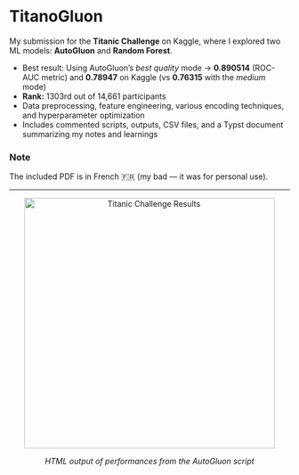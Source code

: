 # TitanoGluon

My submission for the **Titanic Challenge** on Kaggle, where I explored two ML models: **AutoGluon** and **Random Forest**.

- Best result: Using AutoGluon’s *best quality* mode → **0.890514** (ROC-AUC metric) and **0.78947** on Kaggle (vs **0.76315** with the *medium* mode)  
- **Rank:** 1303rd out of 14,661 participants  
- Data preprocessing, feature engineering, various encoding techniques, and hyperparameter optimization  
- Includes commented scripts, outputs, CSV files, and a Typst document summarizing my notes and learnings  

### Note  
The included PDF is in French 🇫🇷 (my bad — it was for personal use).  

---

<p align="center">
  <img src="https://github.com/user-attachments/assets/1f268aff-2742-4c6a-a4f7-c141956fa38d" alt="Titanic Challenge Results" width="450">
</p>
<p align="center"><em>HTML output of performances from the AutoGluon script</em></p>
